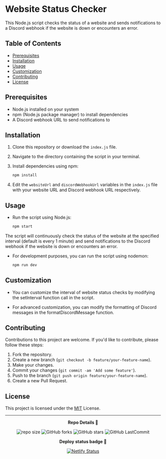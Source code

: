 # Website Status Checker

This Node.js script checks the status of a website and sends notifications to a Discord webhook if the website is down or encounters an error.

##  Table of Contents

- [Prerequisites](#introduction)
- [Installation](#installation)
- [Usage](#usage)
- [Customization](#customization)
- [Contributing](#contributing)
- [License](#license)

## Prerequisites

- Node.js installed on your system
- npm (Node.js package manager) to install dependencies
- A Discord webhook URL to send notifications to

## Installation

1. Clone this repository or download the `index.js` file.

2. Navigate to the directory containing the script in your terminal.

3. Install dependencies using npm:

   ```bash
   npm install

4. Edit the `websiteUrl` and `discordWebhookUrl` variables in the `index.js` file with your website URL and Discord webhook URL respectively.

## Usage

- Run the script using Node.js:

    ```bash
    npm start

The script will continuously check the status of the website at the specified interval (default is every 1 minute) and send notifications to the Discord webhook if the website is down or encounters an error.

- For development purposes, you can run the script using nodemon:

    ```bash
    npm run dev

## Customization

- You can customize the interval of website status checks by modifying the setInterval function call in the script.

- For advanced customization, you can modify the formatting of Discord messages in the formatDiscordMessage function.

## Contributing

Contributions to this project are welcome. If you'd like to contribute, please follow these steps:

1. Fork the repository.
2. Create a new branch (`git checkout -b feature/your-feature-name`).
3. Make your changes.
4. Commit your changes (`git commit -am 'Add some feature'`).
5. Push to the branch (`git push origin feature/your-feature-name`).
6. Create a new Pull Request.

## License

This project is licensed under the [MIT](LICENSE) License.

---

<p align="center">
<b>
  Repo Details 🤙
</b>
</p>

<div align="center">

   ![repo size](https://img.shields.io/github/repo-size/gmpsankalpa/website-status?label=Repo%20Size&style=for-the-badge&labelColor=black&color=20bf6b)
   ![GitHub forks](https://img.shields.io/github/forks/gmpsankalpa/website-status?&labelColor=black&color=0fb9b1&style=for-the-badge)
   ![GitHub stars](https://img.shields.io/github/stars/gmpsankalpa/website-status?&labelColor=black&color=f7b731&style=for-the-badge)
   ![GitHub LastCommit](https://img.shields.io/github/last-commit/gmpsankalpa/website-status?logo=github&labelColor=black&color=d1d8e0&style=for-the-badge)

</div>

<p align="center">
<b>
  Deploy status badge 🤖
</b>
</p>  

<div align="center">
   
   [![Netlify Status](https://api.netlify.com/api/v1/badges/f8c54f31-10f6-42a4-80e6-342090a3c60e/deploy-status)](https://app.netlify.com/sites/website-status/deploys)
</div>